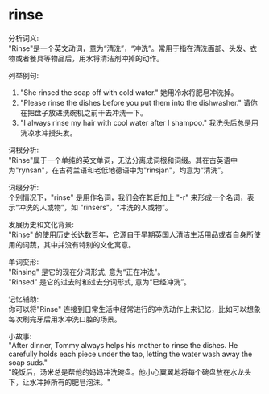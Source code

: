 # rinse

分析词义:  
"Rinse"是一个英文动词，意为“清洗”，“冲洗”。常用于指在清洗面部、头发、衣物或者餐具等物品后，用水将清洁剂冲掉的动作。

  

列举例句:

  

1.  "She rinsed the soap off with cold water." 她用冷水将肥皂冲洗掉。
2.  "Please rinse the dishes before you put them into the dishwasher." 请你在把盘子放进洗碗机之前干去冲洗一下。
3.  "I always rinse my hair with cool water after I shampoo." 我洗头后总是用洗凉水冲授头发。

  

词根分析:  
"Rinse"属于一个单纯的英文单词，无法分离成词根和词缀。其在古英语中为"rynsan"，在古荷兰语和老低地德语中为"rinsjan"，均意为“清洗”。

  

词缀分析:  
个别情况下，"rinse" 是用作名词，我们会在其后加上 "-r" 来形成一个名词，表示“冲洗的人或物”，如 "rinsers"。“冲洗的人或物”。

  

发展历史和文化背景:  
"Rinse" 的使用历史长达数百年，它源自于早期英国人清洁生活用品或者自身所使用的词蔬，其中并没有特别的文化寓意。

  

单词变形:  
"Rinsing" 是它的现在分词形式, 意为“正在冲洗"。  
"Rinsed" 是它的过去时和过去分词形式, 意为“已经冲洗”。

  

记忆辅助:  
你可以将"Rinse" 连接到日常生活中经常进行的冲洗动作上来记忆，比如可以想象每次刷完牙后用水冲洗口腔的场景。

  

小故事:  
"After dinner, Tommy always helps his mother to rinse the dishes. He carefully holds each piece under the tap, letting the water wash away the soap suds."  
"晚饭后，汤米总是帮他的妈妈冲洗碗盘。他小心翼翼地将每个碗盘放在水龙头下，让水冲掉所有的肥皂泡沫。"
